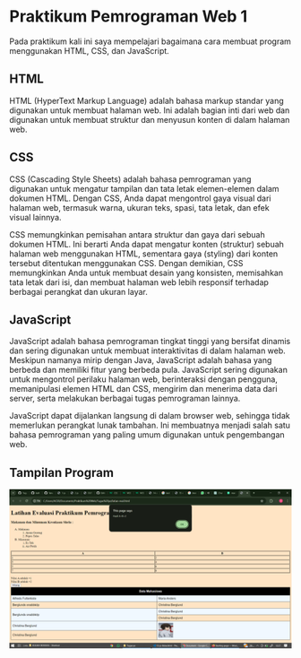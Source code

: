
# Praktikum Pemrograman Web 1

Pada praktikum kali ini saya mempelajari bagaimana cara membuat program menggunakan HTML, CSS, dan JavaScript.

## HTML

HTML (HyperText Markup Language) adalah bahasa markup standar yang digunakan untuk membuat halaman web. Ini adalah bagian inti dari web dan digunakan untuk membuat struktur dan menyusun konten di dalam halaman web.

## CSS
CSS (Cascading Style Sheets) adalah bahasa pemrograman yang digunakan untuk mengatur tampilan dan tata letak elemen-elemen dalam dokumen HTML. Dengan CSS, Anda dapat mengontrol gaya visual dari halaman web, termasuk warna, ukuran teks, spasi, tata letak, dan efek visual lainnya.

CSS memungkinkan pemisahan antara struktur dan gaya dari sebuah dokumen HTML. Ini berarti Anda dapat mengatur konten (struktur) sebuah halaman web menggunakan HTML, sementara gaya (styling) dari konten tersebut ditentukan menggunakan CSS. Dengan demikian, CSS memungkinkan Anda untuk membuat desain yang konsisten, memisahkan tata letak dari isi, dan membuat halaman web lebih responsif terhadap berbagai perangkat dan ukuran layar.
## JavaScript

JavaScript adalah bahasa pemrograman tingkat tinggi yang bersifat dinamis dan sering digunakan untuk membuat interaktivitas di dalam halaman web. Meskipun namanya mirip dengan Java, JavaScript adalah bahasa yang berbeda dan memiliki fitur yang berbeda pula. JavaScript sering digunakan untuk mengontrol perilaku halaman web, berinteraksi dengan pengguna, memanipulasi elemen HTML dan CSS, mengirim dan menerima data dari server, serta melakukan berbagai tugas pemrograman lainnya.

JavaScript dapat dijalankan langsung di dalam browser web, sehingga tidak memerlukan perangkat lunak tambahan. Ini membuatnya menjadi salah satu bahasa pemrograman yang paling umum digunakan untuk pengembangan web.


## Tampilan Program

![App Screenshot](https://github.com/shelalaa20/praktikum-web1/blob/main/Tugas%202/Screenshot%20(35).png)


